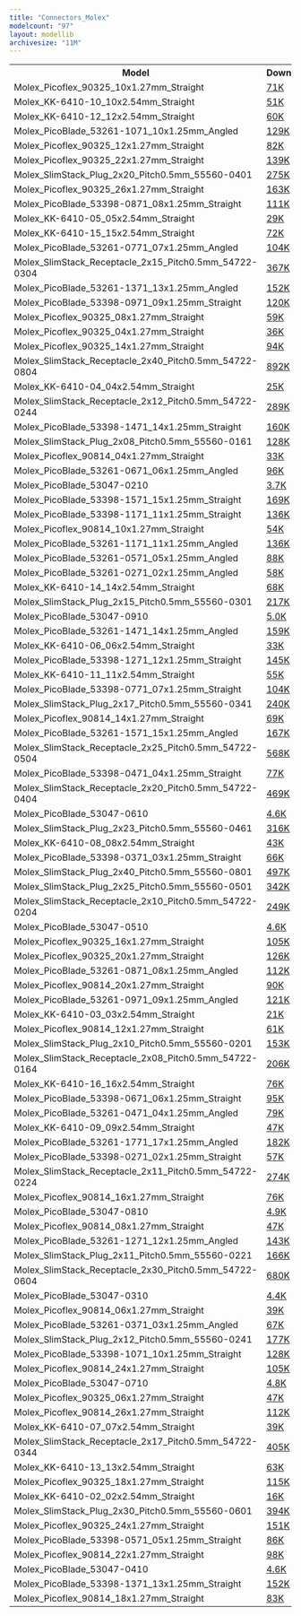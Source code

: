 ```yaml
---
title: "Connectors_Molex"
modelcount: "97"
layout: modellib
archivesize: "11M"
---
```


<table><tr>
<th>Model</th>
<th>Download</th>
</tr>
<tr><td>Molex_Picoflex_90325_10x1.27mm_Straight</td><td><a href="/download/packages3d/Connectors_Molex.3dshapes/Molex_Picoflex_90325_10x1.27mm_Straight.7z">71K</a></td></tr>

<tr><td>Molex_KK-6410-10_10x2.54mm_Straight</td><td><a href="/download/packages3d/Connectors_Molex.3dshapes/Molex_KK-6410-10_10x2.54mm_Straight.7z">51K</a></td></tr>

<tr><td>Molex_KK-6410-12_12x2.54mm_Straight</td><td><a href="/download/packages3d/Connectors_Molex.3dshapes/Molex_KK-6410-12_12x2.54mm_Straight.7z">60K</a></td></tr>

<tr><td>Molex_PicoBlade_53261-1071_10x1.25mm_Angled</td><td><a href="/download/packages3d/Connectors_Molex.3dshapes/Molex_PicoBlade_53261-1071_10x1.25mm_Angled.7z">129K</a></td></tr>

<tr><td>Molex_Picoflex_90325_12x1.27mm_Straight</td><td><a href="/download/packages3d/Connectors_Molex.3dshapes/Molex_Picoflex_90325_12x1.27mm_Straight.7z">82K</a></td></tr>

<tr><td>Molex_Picoflex_90325_22x1.27mm_Straight</td><td><a href="/download/packages3d/Connectors_Molex.3dshapes/Molex_Picoflex_90325_22x1.27mm_Straight.7z">139K</a></td></tr>

<tr><td>Molex_SlimStack_Plug_2x20_Pitch0.5mm_55560-0401</td><td><a href="/download/packages3d/Connectors_Molex.3dshapes/Molex_SlimStack_Plug_2x20_Pitch0.5mm_55560-0401.7z">275K</a></td></tr>

<tr><td>Molex_Picoflex_90325_26x1.27mm_Straight</td><td><a href="/download/packages3d/Connectors_Molex.3dshapes/Molex_Picoflex_90325_26x1.27mm_Straight.7z">163K</a></td></tr>

<tr><td>Molex_PicoBlade_53398-0871_08x1.25mm_Straight</td><td><a href="/download/packages3d/Connectors_Molex.3dshapes/Molex_PicoBlade_53398-0871_08x1.25mm_Straight.7z">111K</a></td></tr>

<tr><td>Molex_KK-6410-05_05x2.54mm_Straight</td><td><a href="/download/packages3d/Connectors_Molex.3dshapes/Molex_KK-6410-05_05x2.54mm_Straight.7z">29K</a></td></tr>

<tr><td>Molex_KK-6410-15_15x2.54mm_Straight</td><td><a href="/download/packages3d/Connectors_Molex.3dshapes/Molex_KK-6410-15_15x2.54mm_Straight.7z">72K</a></td></tr>

<tr><td>Molex_PicoBlade_53261-0771_07x1.25mm_Angled</td><td><a href="/download/packages3d/Connectors_Molex.3dshapes/Molex_PicoBlade_53261-0771_07x1.25mm_Angled.7z">104K</a></td></tr>

<tr><td>Molex_SlimStack_Receptacle_2x15_Pitch0.5mm_54722-0304</td><td><a href="/download/packages3d/Connectors_Molex.3dshapes/Molex_SlimStack_Receptacle_2x15_Pitch0.5mm_54722-0304.7z">367K</a></td></tr>

<tr><td>Molex_PicoBlade_53261-1371_13x1.25mm_Angled</td><td><a href="/download/packages3d/Connectors_Molex.3dshapes/Molex_PicoBlade_53261-1371_13x1.25mm_Angled.7z">152K</a></td></tr>

<tr><td>Molex_PicoBlade_53398-0971_09x1.25mm_Straight</td><td><a href="/download/packages3d/Connectors_Molex.3dshapes/Molex_PicoBlade_53398-0971_09x1.25mm_Straight.7z">120K</a></td></tr>

<tr><td>Molex_Picoflex_90325_08x1.27mm_Straight</td><td><a href="/download/packages3d/Connectors_Molex.3dshapes/Molex_Picoflex_90325_08x1.27mm_Straight.7z">59K</a></td></tr>

<tr><td>Molex_Picoflex_90325_04x1.27mm_Straight</td><td><a href="/download/packages3d/Connectors_Molex.3dshapes/Molex_Picoflex_90325_04x1.27mm_Straight.7z">36K</a></td></tr>

<tr><td>Molex_Picoflex_90325_14x1.27mm_Straight</td><td><a href="/download/packages3d/Connectors_Molex.3dshapes/Molex_Picoflex_90325_14x1.27mm_Straight.7z">94K</a></td></tr>

<tr><td>Molex_SlimStack_Receptacle_2x40_Pitch0.5mm_54722-0804</td><td><a href="/download/packages3d/Connectors_Molex.3dshapes/Molex_SlimStack_Receptacle_2x40_Pitch0.5mm_54722-0804.7z">892K</a></td></tr>

<tr><td>Molex_KK-6410-04_04x2.54mm_Straight</td><td><a href="/download/packages3d/Connectors_Molex.3dshapes/Molex_KK-6410-04_04x2.54mm_Straight.7z">25K</a></td></tr>

<tr><td>Molex_SlimStack_Receptacle_2x12_Pitch0.5mm_54722-0244</td><td><a href="/download/packages3d/Connectors_Molex.3dshapes/Molex_SlimStack_Receptacle_2x12_Pitch0.5mm_54722-0244.7z">289K</a></td></tr>

<tr><td>Molex_PicoBlade_53398-1471_14x1.25mm_Straight</td><td><a href="/download/packages3d/Connectors_Molex.3dshapes/Molex_PicoBlade_53398-1471_14x1.25mm_Straight.7z">160K</a></td></tr>

<tr><td>Molex_SlimStack_Plug_2x08_Pitch0.5mm_55560-0161</td><td><a href="/download/packages3d/Connectors_Molex.3dshapes/Molex_SlimStack_Plug_2x08_Pitch0.5mm_55560-0161.7z">128K</a></td></tr>

<tr><td>Molex_Picoflex_90814_04x1.27mm_Straight</td><td><a href="/download/packages3d/Connectors_Molex.3dshapes/Molex_Picoflex_90814_04x1.27mm_Straight.7z">33K</a></td></tr>

<tr><td>Molex_PicoBlade_53261-0671_06x1.25mm_Angled</td><td><a href="/download/packages3d/Connectors_Molex.3dshapes/Molex_PicoBlade_53261-0671_06x1.25mm_Angled.7z">96K</a></td></tr>

<tr><td>Molex_PicoBlade_53047-0210</td><td><a href="/download/packages3d/Connectors_Molex.3dshapes/Molex_PicoBlade_53047-0210.7z">3.7K</a></td></tr>

<tr><td>Molex_PicoBlade_53398-1571_15x1.25mm_Straight</td><td><a href="/download/packages3d/Connectors_Molex.3dshapes/Molex_PicoBlade_53398-1571_15x1.25mm_Straight.7z">169K</a></td></tr>

<tr><td>Molex_PicoBlade_53398-1171_11x1.25mm_Straight</td><td><a href="/download/packages3d/Connectors_Molex.3dshapes/Molex_PicoBlade_53398-1171_11x1.25mm_Straight.7z">136K</a></td></tr>

<tr><td>Molex_Picoflex_90814_10x1.27mm_Straight</td><td><a href="/download/packages3d/Connectors_Molex.3dshapes/Molex_Picoflex_90814_10x1.27mm_Straight.7z">54K</a></td></tr>

<tr><td>Molex_PicoBlade_53261-1171_11x1.25mm_Angled</td><td><a href="/download/packages3d/Connectors_Molex.3dshapes/Molex_PicoBlade_53261-1171_11x1.25mm_Angled.7z">136K</a></td></tr>

<tr><td>Molex_PicoBlade_53261-0571_05x1.25mm_Angled</td><td><a href="/download/packages3d/Connectors_Molex.3dshapes/Molex_PicoBlade_53261-0571_05x1.25mm_Angled.7z">88K</a></td></tr>

<tr><td>Molex_PicoBlade_53261-0271_02x1.25mm_Angled</td><td><a href="/download/packages3d/Connectors_Molex.3dshapes/Molex_PicoBlade_53261-0271_02x1.25mm_Angled.7z">58K</a></td></tr>

<tr><td>Molex_KK-6410-14_14x2.54mm_Straight</td><td><a href="/download/packages3d/Connectors_Molex.3dshapes/Molex_KK-6410-14_14x2.54mm_Straight.7z">68K</a></td></tr>

<tr><td>Molex_SlimStack_Plug_2x15_Pitch0.5mm_55560-0301</td><td><a href="/download/packages3d/Connectors_Molex.3dshapes/Molex_SlimStack_Plug_2x15_Pitch0.5mm_55560-0301.7z">217K</a></td></tr>

<tr><td>Molex_PicoBlade_53047-0910</td><td><a href="/download/packages3d/Connectors_Molex.3dshapes/Molex_PicoBlade_53047-0910.7z">5.0K</a></td></tr>

<tr><td>Molex_PicoBlade_53261-1471_14x1.25mm_Angled</td><td><a href="/download/packages3d/Connectors_Molex.3dshapes/Molex_PicoBlade_53261-1471_14x1.25mm_Angled.7z">159K</a></td></tr>

<tr><td>Molex_KK-6410-06_06x2.54mm_Straight</td><td><a href="/download/packages3d/Connectors_Molex.3dshapes/Molex_KK-6410-06_06x2.54mm_Straight.7z">33K</a></td></tr>

<tr><td>Molex_PicoBlade_53398-1271_12x1.25mm_Straight</td><td><a href="/download/packages3d/Connectors_Molex.3dshapes/Molex_PicoBlade_53398-1271_12x1.25mm_Straight.7z">145K</a></td></tr>

<tr><td>Molex_KK-6410-11_11x2.54mm_Straight</td><td><a href="/download/packages3d/Connectors_Molex.3dshapes/Molex_KK-6410-11_11x2.54mm_Straight.7z">55K</a></td></tr>

<tr><td>Molex_PicoBlade_53398-0771_07x1.25mm_Straight</td><td><a href="/download/packages3d/Connectors_Molex.3dshapes/Molex_PicoBlade_53398-0771_07x1.25mm_Straight.7z">104K</a></td></tr>

<tr><td>Molex_SlimStack_Plug_2x17_Pitch0.5mm_55560-0341</td><td><a href="/download/packages3d/Connectors_Molex.3dshapes/Molex_SlimStack_Plug_2x17_Pitch0.5mm_55560-0341.7z">240K</a></td></tr>

<tr><td>Molex_Picoflex_90814_14x1.27mm_Straight</td><td><a href="/download/packages3d/Connectors_Molex.3dshapes/Molex_Picoflex_90814_14x1.27mm_Straight.7z">69K</a></td></tr>

<tr><td>Molex_PicoBlade_53261-1571_15x1.25mm_Angled</td><td><a href="/download/packages3d/Connectors_Molex.3dshapes/Molex_PicoBlade_53261-1571_15x1.25mm_Angled.7z">167K</a></td></tr>

<tr><td>Molex_SlimStack_Receptacle_2x25_Pitch0.5mm_54722-0504</td><td><a href="/download/packages3d/Connectors_Molex.3dshapes/Molex_SlimStack_Receptacle_2x25_Pitch0.5mm_54722-0504.7z">568K</a></td></tr>

<tr><td>Molex_PicoBlade_53398-0471_04x1.25mm_Straight</td><td><a href="/download/packages3d/Connectors_Molex.3dshapes/Molex_PicoBlade_53398-0471_04x1.25mm_Straight.7z">77K</a></td></tr>

<tr><td>Molex_SlimStack_Receptacle_2x20_Pitch0.5mm_54722-0404</td><td><a href="/download/packages3d/Connectors_Molex.3dshapes/Molex_SlimStack_Receptacle_2x20_Pitch0.5mm_54722-0404.7z">469K</a></td></tr>

<tr><td>Molex_PicoBlade_53047-0610</td><td><a href="/download/packages3d/Connectors_Molex.3dshapes/Molex_PicoBlade_53047-0610.7z">4.6K</a></td></tr>

<tr><td>Molex_SlimStack_Plug_2x23_Pitch0.5mm_55560-0461</td><td><a href="/download/packages3d/Connectors_Molex.3dshapes/Molex_SlimStack_Plug_2x23_Pitch0.5mm_55560-0461.7z">316K</a></td></tr>

<tr><td>Molex_KK-6410-08_08x2.54mm_Straight</td><td><a href="/download/packages3d/Connectors_Molex.3dshapes/Molex_KK-6410-08_08x2.54mm_Straight.7z">43K</a></td></tr>

<tr><td>Molex_PicoBlade_53398-0371_03x1.25mm_Straight</td><td><a href="/download/packages3d/Connectors_Molex.3dshapes/Molex_PicoBlade_53398-0371_03x1.25mm_Straight.7z">66K</a></td></tr>

<tr><td>Molex_SlimStack_Plug_2x40_Pitch0.5mm_55560-0801</td><td><a href="/download/packages3d/Connectors_Molex.3dshapes/Molex_SlimStack_Plug_2x40_Pitch0.5mm_55560-0801.7z">497K</a></td></tr>

<tr><td>Molex_SlimStack_Plug_2x25_Pitch0.5mm_55560-0501</td><td><a href="/download/packages3d/Connectors_Molex.3dshapes/Molex_SlimStack_Plug_2x25_Pitch0.5mm_55560-0501.7z">342K</a></td></tr>

<tr><td>Molex_SlimStack_Receptacle_2x10_Pitch0.5mm_54722-0204</td><td><a href="/download/packages3d/Connectors_Molex.3dshapes/Molex_SlimStack_Receptacle_2x10_Pitch0.5mm_54722-0204.7z">249K</a></td></tr>

<tr><td>Molex_PicoBlade_53047-0510</td><td><a href="/download/packages3d/Connectors_Molex.3dshapes/Molex_PicoBlade_53047-0510.7z">4.6K</a></td></tr>

<tr><td>Molex_Picoflex_90325_16x1.27mm_Straight</td><td><a href="/download/packages3d/Connectors_Molex.3dshapes/Molex_Picoflex_90325_16x1.27mm_Straight.7z">105K</a></td></tr>

<tr><td>Molex_Picoflex_90325_20x1.27mm_Straight</td><td><a href="/download/packages3d/Connectors_Molex.3dshapes/Molex_Picoflex_90325_20x1.27mm_Straight.7z">126K</a></td></tr>

<tr><td>Molex_PicoBlade_53261-0871_08x1.25mm_Angled</td><td><a href="/download/packages3d/Connectors_Molex.3dshapes/Molex_PicoBlade_53261-0871_08x1.25mm_Angled.7z">112K</a></td></tr>

<tr><td>Molex_Picoflex_90814_20x1.27mm_Straight</td><td><a href="/download/packages3d/Connectors_Molex.3dshapes/Molex_Picoflex_90814_20x1.27mm_Straight.7z">90K</a></td></tr>

<tr><td>Molex_PicoBlade_53261-0971_09x1.25mm_Angled</td><td><a href="/download/packages3d/Connectors_Molex.3dshapes/Molex_PicoBlade_53261-0971_09x1.25mm_Angled.7z">121K</a></td></tr>

<tr><td>Molex_KK-6410-03_03x2.54mm_Straight</td><td><a href="/download/packages3d/Connectors_Molex.3dshapes/Molex_KK-6410-03_03x2.54mm_Straight.7z">21K</a></td></tr>

<tr><td>Molex_Picoflex_90814_12x1.27mm_Straight</td><td><a href="/download/packages3d/Connectors_Molex.3dshapes/Molex_Picoflex_90814_12x1.27mm_Straight.7z">61K</a></td></tr>

<tr><td>Molex_SlimStack_Plug_2x10_Pitch0.5mm_55560-0201</td><td><a href="/download/packages3d/Connectors_Molex.3dshapes/Molex_SlimStack_Plug_2x10_Pitch0.5mm_55560-0201.7z">153K</a></td></tr>

<tr><td>Molex_SlimStack_Receptacle_2x08_Pitch0.5mm_54722-0164</td><td><a href="/download/packages3d/Connectors_Molex.3dshapes/Molex_SlimStack_Receptacle_2x08_Pitch0.5mm_54722-0164.7z">206K</a></td></tr>

<tr><td>Molex_KK-6410-16_16x2.54mm_Straight</td><td><a href="/download/packages3d/Connectors_Molex.3dshapes/Molex_KK-6410-16_16x2.54mm_Straight.7z">76K</a></td></tr>

<tr><td>Molex_PicoBlade_53398-0671_06x1.25mm_Straight</td><td><a href="/download/packages3d/Connectors_Molex.3dshapes/Molex_PicoBlade_53398-0671_06x1.25mm_Straight.7z">95K</a></td></tr>

<tr><td>Molex_PicoBlade_53261-0471_04x1.25mm_Angled</td><td><a href="/download/packages3d/Connectors_Molex.3dshapes/Molex_PicoBlade_53261-0471_04x1.25mm_Angled.7z">79K</a></td></tr>

<tr><td>Molex_KK-6410-09_09x2.54mm_Straight</td><td><a href="/download/packages3d/Connectors_Molex.3dshapes/Molex_KK-6410-09_09x2.54mm_Straight.7z">47K</a></td></tr>

<tr><td>Molex_PicoBlade_53261-1771_17x1.25mm_Angled</td><td><a href="/download/packages3d/Connectors_Molex.3dshapes/Molex_PicoBlade_53261-1771_17x1.25mm_Angled.7z">182K</a></td></tr>

<tr><td>Molex_PicoBlade_53398-0271_02x1.25mm_Straight</td><td><a href="/download/packages3d/Connectors_Molex.3dshapes/Molex_PicoBlade_53398-0271_02x1.25mm_Straight.7z">57K</a></td></tr>

<tr><td>Molex_SlimStack_Receptacle_2x11_Pitch0.5mm_54722-0224</td><td><a href="/download/packages3d/Connectors_Molex.3dshapes/Molex_SlimStack_Receptacle_2x11_Pitch0.5mm_54722-0224.7z">274K</a></td></tr>

<tr><td>Molex_Picoflex_90814_16x1.27mm_Straight</td><td><a href="/download/packages3d/Connectors_Molex.3dshapes/Molex_Picoflex_90814_16x1.27mm_Straight.7z">76K</a></td></tr>

<tr><td>Molex_PicoBlade_53047-0810</td><td><a href="/download/packages3d/Connectors_Molex.3dshapes/Molex_PicoBlade_53047-0810.7z">4.9K</a></td></tr>

<tr><td>Molex_Picoflex_90814_08x1.27mm_Straight</td><td><a href="/download/packages3d/Connectors_Molex.3dshapes/Molex_Picoflex_90814_08x1.27mm_Straight.7z">47K</a></td></tr>

<tr><td>Molex_PicoBlade_53261-1271_12x1.25mm_Angled</td><td><a href="/download/packages3d/Connectors_Molex.3dshapes/Molex_PicoBlade_53261-1271_12x1.25mm_Angled.7z">143K</a></td></tr>

<tr><td>Molex_SlimStack_Plug_2x11_Pitch0.5mm_55560-0221</td><td><a href="/download/packages3d/Connectors_Molex.3dshapes/Molex_SlimStack_Plug_2x11_Pitch0.5mm_55560-0221.7z">166K</a></td></tr>

<tr><td>Molex_SlimStack_Receptacle_2x30_Pitch0.5mm_54722-0604</td><td><a href="/download/packages3d/Connectors_Molex.3dshapes/Molex_SlimStack_Receptacle_2x30_Pitch0.5mm_54722-0604.7z">680K</a></td></tr>

<tr><td>Molex_PicoBlade_53047-0310</td><td><a href="/download/packages3d/Connectors_Molex.3dshapes/Molex_PicoBlade_53047-0310.7z">4.4K</a></td></tr>

<tr><td>Molex_Picoflex_90814_06x1.27mm_Straight</td><td><a href="/download/packages3d/Connectors_Molex.3dshapes/Molex_Picoflex_90814_06x1.27mm_Straight.7z">39K</a></td></tr>

<tr><td>Molex_PicoBlade_53261-0371_03x1.25mm_Angled</td><td><a href="/download/packages3d/Connectors_Molex.3dshapes/Molex_PicoBlade_53261-0371_03x1.25mm_Angled.7z">67K</a></td></tr>

<tr><td>Molex_SlimStack_Plug_2x12_Pitch0.5mm_55560-0241</td><td><a href="/download/packages3d/Connectors_Molex.3dshapes/Molex_SlimStack_Plug_2x12_Pitch0.5mm_55560-0241.7z">177K</a></td></tr>

<tr><td>Molex_PicoBlade_53398-1071_10x1.25mm_Straight</td><td><a href="/download/packages3d/Connectors_Molex.3dshapes/Molex_PicoBlade_53398-1071_10x1.25mm_Straight.7z">128K</a></td></tr>

<tr><td>Molex_Picoflex_90814_24x1.27mm_Straight</td><td><a href="/download/packages3d/Connectors_Molex.3dshapes/Molex_Picoflex_90814_24x1.27mm_Straight.7z">105K</a></td></tr>

<tr><td>Molex_PicoBlade_53047-0710</td><td><a href="/download/packages3d/Connectors_Molex.3dshapes/Molex_PicoBlade_53047-0710.7z">4.8K</a></td></tr>

<tr><td>Molex_Picoflex_90325_06x1.27mm_Straight</td><td><a href="/download/packages3d/Connectors_Molex.3dshapes/Molex_Picoflex_90325_06x1.27mm_Straight.7z">47K</a></td></tr>

<tr><td>Molex_Picoflex_90814_26x1.27mm_Straight</td><td><a href="/download/packages3d/Connectors_Molex.3dshapes/Molex_Picoflex_90814_26x1.27mm_Straight.7z">112K</a></td></tr>

<tr><td>Molex_KK-6410-07_07x2.54mm_Straight</td><td><a href="/download/packages3d/Connectors_Molex.3dshapes/Molex_KK-6410-07_07x2.54mm_Straight.7z">39K</a></td></tr>

<tr><td>Molex_SlimStack_Receptacle_2x17_Pitch0.5mm_54722-0344</td><td><a href="/download/packages3d/Connectors_Molex.3dshapes/Molex_SlimStack_Receptacle_2x17_Pitch0.5mm_54722-0344.7z">405K</a></td></tr>

<tr><td>Molex_KK-6410-13_13x2.54mm_Straight</td><td><a href="/download/packages3d/Connectors_Molex.3dshapes/Molex_KK-6410-13_13x2.54mm_Straight.7z">63K</a></td></tr>

<tr><td>Molex_Picoflex_90325_18x1.27mm_Straight</td><td><a href="/download/packages3d/Connectors_Molex.3dshapes/Molex_Picoflex_90325_18x1.27mm_Straight.7z">115K</a></td></tr>

<tr><td>Molex_KK-6410-02_02x2.54mm_Straight</td><td><a href="/download/packages3d/Connectors_Molex.3dshapes/Molex_KK-6410-02_02x2.54mm_Straight.7z">16K</a></td></tr>

<tr><td>Molex_SlimStack_Plug_2x30_Pitch0.5mm_55560-0601</td><td><a href="/download/packages3d/Connectors_Molex.3dshapes/Molex_SlimStack_Plug_2x30_Pitch0.5mm_55560-0601.7z">394K</a></td></tr>

<tr><td>Molex_Picoflex_90325_24x1.27mm_Straight</td><td><a href="/download/packages3d/Connectors_Molex.3dshapes/Molex_Picoflex_90325_24x1.27mm_Straight.7z">151K</a></td></tr>

<tr><td>Molex_PicoBlade_53398-0571_05x1.25mm_Straight</td><td><a href="/download/packages3d/Connectors_Molex.3dshapes/Molex_PicoBlade_53398-0571_05x1.25mm_Straight.7z">86K</a></td></tr>

<tr><td>Molex_Picoflex_90814_22x1.27mm_Straight</td><td><a href="/download/packages3d/Connectors_Molex.3dshapes/Molex_Picoflex_90814_22x1.27mm_Straight.7z">98K</a></td></tr>

<tr><td>Molex_PicoBlade_53047-0410</td><td><a href="/download/packages3d/Connectors_Molex.3dshapes/Molex_PicoBlade_53047-0410.7z">4.6K</a></td></tr>

<tr><td>Molex_PicoBlade_53398-1371_13x1.25mm_Straight</td><td><a href="/download/packages3d/Connectors_Molex.3dshapes/Molex_PicoBlade_53398-1371_13x1.25mm_Straight.7z">152K</a></td></tr>

<tr><td>Molex_Picoflex_90814_18x1.27mm_Straight</td><td><a href="/download/packages3d/Connectors_Molex.3dshapes/Molex_Picoflex_90814_18x1.27mm_Straight.7z">83K</a></td></tr>

